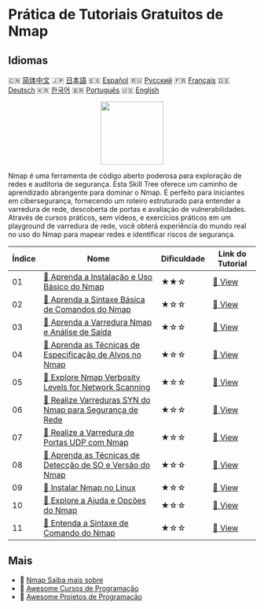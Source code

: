 # Prática de Tutoriais Gratuitos de Nmap

## Idiomas

🇨🇳 [简体中文](README_zh.md) 🇯🇵 [日本語](README_ja.md) 🇪🇸 [Español](README_es.md) 🇷🇺 [Русский](README_ru.md) 🇫🇷 [Français](README_fr.md) 🇩🇪 [Deutsch](README_de.md) 🇰🇷 [한국어](README_ko.md) 🇧🇷 [Português](README_pt.md) 🇺🇸 [English](README.md) 

<div align="center">
<img width="128px" src="https://file.labex.io/path/pPoL1KPkCT9I.png">
</div>

Nmap é uma ferramenta de código aberto poderosa para exploração de redes e auditoria de segurança. Esta Skill Tree oferece um caminho de aprendizado abrangente para dominar o Nmap. É perfeito para iniciantes em cibersegurança, fornecendo um roteiro estruturado para entender a varredura de rede, descoberta de portas e avaliação de vulnerabilidades. Através de cursos práticos, sem vídeos, e exercícios práticos em um playground de varredura de rede, você obterá experiência do mundo real no uso do Nmap para mapear redes e identificar riscos de segurança.

|   Índice | Nome                                                                                                                                                  | Dificuldade   | Link do Tutorial                                                                                        |
|----------|-------------------------------------------------------------------------------------------------------------------------------------------------------|---------------|---------------------------------------------------------------------------------------------------------|
|       01 | [📖 Aprenda a Instalação e Uso Básico do Nmap](https://labex.io/pt/tutorials/nmap-learn-nmap-installation-and-basic-usage-415924)                     | ★★☆           | [🔗 View](https://labex.io/pt/tutorials/nmap-learn-nmap-installation-and-basic-usage-415924)            |
|       02 | [📖 Aprenda a Sintaxe Básica de Comandos do Nmap](https://labex.io/pt/tutorials/nmap-learn-nmap-basic-command-syntax-415919)                          | ★☆☆           | [🔗 View](https://labex.io/pt/tutorials/nmap-learn-nmap-basic-command-syntax-415919)                    |
|       03 | [📖 Aprenda a Varredura Nmap e Análise de Saída](https://labex.io/pt/tutorials/nmap-learn-nmap-scanning-and-output-analysis-415926)                   | ★☆☆           | [🔗 View](https://labex.io/pt/tutorials/nmap-learn-nmap-scanning-and-output-analysis-415926)            |
|       04 | [📖 Aprenda as Técnicas de Especificação de Alvos no Nmap](https://labex.io/pt/tutorials/nmap-learn-target-specification-techniques-in-nmap-415935)   | ★☆☆           | [🔗 View](https://labex.io/pt/tutorials/nmap-learn-target-specification-techniques-in-nmap-415935)      |
|       05 | [📖 Explore Nmap Verbosity Levels for Network Scanning](https://labex.io/pt/tutorials/nmap-explore-nmap-verbosity-levels-for-network-scanning-415939) | ★☆☆           | [🔗 View](https://labex.io/pt/tutorials/nmap-explore-nmap-verbosity-levels-for-network-scanning-415939) |
|       06 | [📖 Realize Varreduras SYN do Nmap para Segurança de Rede](https://labex.io/pt/tutorials/nmap-conduct-nmap-syn-scans-for-network-security-415934)     | ★☆☆           | [🔗 View](https://labex.io/pt/tutorials/nmap-conduct-nmap-syn-scans-for-network-security-415934)        |
|       07 | [📖 Realize a Varredura de Portas UDP com Nmap](https://labex.io/pt/tutorials/nmap-perform-udp-port-scanning-with-nmap-415938)                        | ★☆☆           | [🔗 View](https://labex.io/pt/tutorials/nmap-perform-udp-port-scanning-with-nmap-415938)                |
|       08 | [📖 Aprenda as Técnicas de Detecção de SO e Versão do Nmap](https://labex.io/pt/tutorials/nmap-learn-nmap-os-and-version-detection-techniques-415925) | ★☆☆           | [🔗 View](https://labex.io/pt/tutorials/nmap-learn-nmap-os-and-version-detection-techniques-415925)     |
|       09 | [📖 Instalar Nmap no Linux](https://labex.io/pt/tutorials/nmap-install-nmap-on-linux-530181)                                                          | ★☆☆           | [🔗 View](https://labex.io/pt/tutorials/nmap-install-nmap-on-linux-530181)                              |
|       10 | [📖 Explore a Ajuda e Opções do Nmap](https://labex.io/pt/tutorials/nmap-explore-nmap-help-and-options-in-nmap-547101)                                | ★☆☆           | [🔗 View](https://labex.io/pt/tutorials/nmap-explore-nmap-help-and-options-in-nmap-547101)              |
|       11 | [📖 Entenda a Sintaxe de Comando do Nmap](https://labex.io/pt/tutorials/nmap-understand-nmap-command-syntax-530159)                                   | ★☆☆           | [🔗 View](https://labex.io/pt/tutorials/nmap-understand-nmap-command-syntax-530159)                     |

## Mais

- 🔗 [Nmap Saiba mais sobre](https://labex.io/pt/skilltrees/nmap)
- 🔗 [Awesome Cursos de Programação](https://github.com/labex-labs/awesome-programming-courses)
- 🔗 [Awesome Projetos de Programação](https://github.com/labex-labs/awesome-programming-projects)

